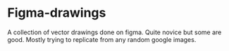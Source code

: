 # Figma-drawings
A collection of vector drawings done on figma. Quite novice but some are good. Mostly trying to replicate from any random google images.
